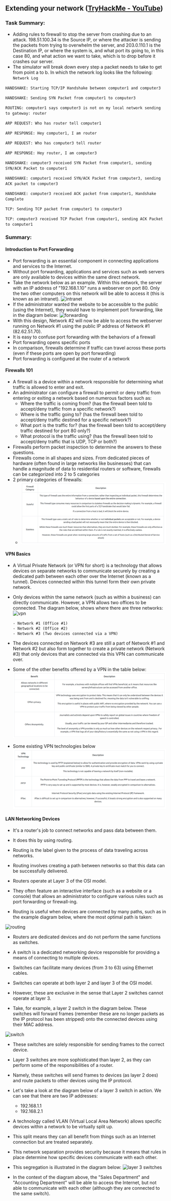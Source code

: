 ## Extending your network ([TryHackMe - YouTube](https://www.youtube.com/watch?v=uMkjvpux70I&list=PL0iJrrpaWpyWTmLQxeRy64LKGzLbRLDfD&index=5))

### Task Summary:

-   Adding rules to firewall to stop the server from crashing due to an attack. 198.51.100.34 is the Source IP, or where the attacker is sending the packets from trying to overwhelm the server, and 203.0.110.1 is the Destination IP, or where the system is, and what port its going to, in this case 80, and what action we want to take, which is to drop before it crashes our server.
-   The simulator will break down every step a packet needs to take to get from point a to b. In which the network log looks like the following:
`Network Log`

`HANDSHAKE: Starting TCP/IP Handshake between computer1 and computer3`

`HANDSHAKE: Sending SYN Packet from computer1 to computer3`

`ROUTING: computer1 says computer3 is not on my local network sending to gateway: router`

`ARP REQUEST: Who has router tell computer1`

`ARP RESPONSE: Hey computer1, I am router`

`ARP REQUEST: Who has computer3 tell router`

`ARP RESPONSE: Hey router, I am computer3`

`HANDSHAKE: computer3 received SYN Packet from computer1, sending SYN/ACK Packet to computer1`

`HANDSHAKE: computer1 received SYN/ACK Packet from computer3, sending ACK packet to computer3`

`HANDSHAKE: computer3 received ACK packet from computer1, Handshake Complete`

`TCP: Sending TCP packet from computer1 to computer3`

`TCP: computer3 received TCP Packet from computer1, sending ACK Packet to computer1`

### Summary:

#### Introduction to Port Forwarding

-   Port forwarding is an essential component in connecting applications and services to the Internet.
-   Without port forwarding, applications and services such as web servers are only available to devices within the same direct network.
-   Take the network below as an example. Within this network, the server with an IP address of "192.168.1.10" runs a webserver on port 80. Only the two other computers on this network will be able to access it (this is known as an intranet).
    ![intranet](https://camo.githubusercontent.com/e0df7dbbae8a6cb55ba84d1cc2e20a94a8f8e0cb4af0e88cf5d8a95fc7ad7b99/68747470733a2f2f6173736574732e7472796861636b6d652e636f6d2f6164646974696f6e616c2f6e6574776f726b696e672d66756e64616d656e74616c732f657874656e64696e672d796f75722d6e6574776f726b2f706f7274666f7277617264696e672d696e742e706e67)
-   If the administrator wanted the website to be accessible to the public (using the Internet), they would have to implement port forwarding, like in the diagram below:
    ![forwarding](https://camo.githubusercontent.com/4fa07b718c8272eee84f8c28a8aba041a2bbaf3b962d8205ee9b4b263aabaa5b/68747470733a2f2f6173736574732e7472796861636b6d652e636f6d2f6164646974696f6e616c2f6e6574776f726b696e672d66756e64616d656e74616c732f657874656e64696e672d796f75722d6e6574776f726b2f706f7274666f7277617264696e672e706e67)
-   With this design, Network #2 will now be able to access the webserver running on Network #1 using the public IP address of Network #1 (82.62.51.70).
-   It is easy to confuse port forwarding with the behaviors of a firewall
-   Port forwarding opens specific ports
-   In comparison, firewalls determine if traffic can travel across these ports (even if these ports are open by port forwarding)
-   Port forwarding is configured at the router of a network

#### Firewalls 101

-   A firewall is a device within a network responsible for determining what traffic is allowed to enter and exit.
-   An administrator can configure a firewall to permit or deny traffic from entering or exiting a network based on numerous factors such as:
    -   Where the traffic is coming from? (has the firewall been told to accept/deny traffic from a specific network?)
    -   Where is the traffic going to? (has the firewall been told to accept/deny traffic destined for a specific network?)
    -   What port is the traffic for? (has the firewall been told to accept/deny traffic destined for port 80 only?)
    -   What protocol is the traffic using? (has the firewall been told to accept/deny traffic that is UDP, TCP or both?)
-   Firewalls perform packet inspection to determine the answers to these questions.
-   Firewalls come in all shapes and sizes. From dedicated pieces of hardware (often found in large networks like businesses) that can handle a magnitude of data to residential routers or software, firewalls can be categorized into 2 to 5 categories
-   2 primary categories of firewalls:
    -   ![firewalls](https://github.com/0xashiii/TryHackMe_Writeups/raw/353ca214d0f7cb7eb587a0f10eb8f78d1694d943/Extending%20your%20network/Pastedimage20210703115709.png)

#### VPN Basics

-   A Virtual Private Network (or VPN for short) is a technology that allows devices on separate networks to communicate securely by creating a dedicated path between each other over the Internet (known as a tunnel). Devices connected within this tunnel form their own private network.
-   Only devices within the same network (such as within a business) can directly communicate. However, a VPN allows two offices to be connected. The diagram below, shows where there are three networks:
    ![vpn](https://camo.githubusercontent.com/770fa802afe191b9b0d1db854ad0e85cc7b500d7e41776d0e7e560ff5d3e1d64/68747470733a2f2f6173736574732e7472796861636b6d652e636f6d2f6164646974696f6e616c2f6e6574776f726b696e672d66756e64616d656e74616c732f657874656e64696e672d796f75722d6e6574776f726b2f76706e312e706e67)

        - Network #1 (Office #1)
        - Network #2 (Office #2)
        - Network #3 (Two devices connected via a VPN)

-   The devices connected on Network #3 are still a part of Network #1 and Network #2 but also form together to create a private network (Network #3) that only devices that are connected via this VPN can communicate over.

-   Some of the other benefits offered by a VPN in the table below:
    ![vpn benefits](https://github.com/0xashiii/TryHackMe_Writeups/raw/353ca214d0f7cb7eb587a0f10eb8f78d1694d943/Extending%20your%20network/Pastedimage20210703115931.png)

-   Some existing VPN technologies below
    ![vpn tech](https://github.com/0xashiii/TryHackMe_Writeups/raw/353ca214d0f7cb7eb587a0f10eb8f78d1694d943/Extending%20your%20network/Pastedimage20210703120002.png)

#### LAN Networking Devices

-   It's a router's job to connect networks and pass data between them.
-   It does this by using routing.

-   Routing is the label given to the process of data traveling across networks.
-   Routing involves creating a path between networks so that this data can be successfully delivered.
-   Routers operate at Layer 3 of the OSI model.
-   They often feature an interactive interface (such as a website or a console) that allows an administrator to configure various rules such as port forwarding or firewall-ing.
-   Routing is useful when devices are connected by many paths, such as in the example diagram below, where the most optimal path is taken:

![routing](https://camo.githubusercontent.com/17576d8a0006c3e35562b69ed0ab47b073e2e7a15662381a152b077bf5b0e0af/68747470733a2f2f6173736574732e7472796861636b6d652e636f6d2f6164646974696f6e616c2f6e6574776f726b696e672d66756e64616d656e74616c732f696e74726f2d746f2d6e6574776f726b696e672f776861742d69732d7468652d696e7465726e65742f726f7574696e67322e706e67)

-   Routers are dedicated devices and do not perform the same functions as switches.

-   A switch is a dedicated networking device responsible for providing a means of connecting to multiple devices.
-   Switches can facilitate many devices (from 3 to 63) using Ethernet cables.

-   Switches can operate at both layer 2 and layer 3 of the OSI model.
-   However, these are exclusive in the sense that Layer 2 switches cannot operate at layer 3.

-   Take, for example, a layer 2 switch in the diagram below. These switches will forward frames (remember these are no longer packets as the IP protocol has been stripped) onto the connected devices using their MAC address.

![switch](https://camo.githubusercontent.com/2257180423a1c7731097a67d3a2c6e14d5e5c09e1cea54052bc5517d7e558dc9/68747470733a2f2f6173736574732e7472796861636b6d652e636f6d2f6164646974696f6e616c2f6e6574776f726b696e672d66756e64616d656e74616c732f657874656e64696e672d796f75722d6e6574776f726b2f6c61796572327377697463682e706e67)

-   These switches are solely responsible for sending frames to the correct device.

-   Layer 3 switches are more sophisticated than layer 2, as they can perform some of the responsibilities of a router.
-   Namely, these switches will send frames to devices (as layer 2 does) and route packets to other devices using the IP protocol.

-   Let's take a look at the diagram below of a layer 3 switch in action. We can see that there are two IP addresses:

    -   192.168.1.1
    -   192.168.2.1

-   A technology called VLAN (Virtual Local Area Network) allows specific devices within a network to be virtually split up.
-   This split means they can all benefit from things such as an Internet connection but are treated separately.
-   This network separation provides security because it means that rules in place determine how specific devices communicate with each other.
-   This segregation is illustrated in the diagram below:
    ![layer 3 switches](https://camo.githubusercontent.com/99e6df6a03f8731720c8c27f0eca79a14c77898c8b179a5cee4b6a73ac0a6c2c/68747470733a2f2f6173736574732e7472796861636b6d652e636f6d2f6164646974696f6e616c2f6e6574776f726b696e672d66756e64616d656e74616c732f657874656e64696e672d796f75722d6e6574776f726b2f766c616e732e706e67)
-   In the context of the diagram above, the "Sales Department" and "Accounting Department" will be able to access the Internet, but not able to communicate with each other (although they are connected to the same switch).
